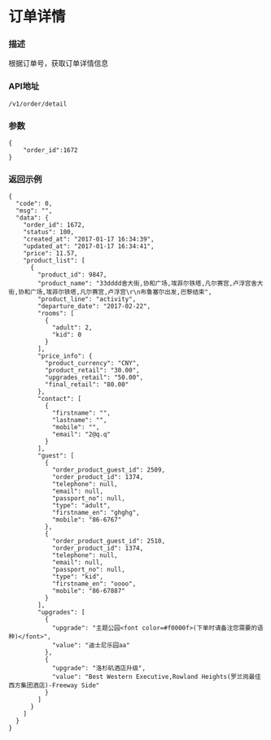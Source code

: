 # 订单详情

### 描述
根据订单号，获取订单详情信息

### API地址

	/v1/order/detail
	
### 参数

	{
	    "order_id":1672
	}
	
### 返回示例

	{
	  "code": 0,
	  "msg": "",
	  "data": {
	    "order_id": 1672,
	    "status": 100,
	    "created_at": "2017-01-17 16:34:39",
	    "updated_at": "2017-01-17 16:34:41",
	    "price": 11.57,
	    "product_list": [
	      {
	        "product_id": 9847,
	        "product_name": "33dddd舍大街,协和广场,埃菲尔铁塔,凡尔赛宫,卢浮宫舍大街,协和广场,埃菲尔铁塔,凡尔赛宫,卢浮宫\r\n布鲁塞尔出发,巴黎结束",
	        "product_line": "activity",
	        "departure_date": "2017-02-22",
	        "rooms": [
	          {
	            "adult": 2,
	            "kid": 0
	          }
	        ],
	        "price_info": {
	          "product_currency": "CNY",
	          "product_retail": "30.00",
	          "upgrades_retail": "50.00",
	          "final_retail": "80.00"
	        },
	        "contact": [
	          {
	            "firstname": "",
	            "lastname": "",
	            "mobile": "",
	            "email": "2@q.q"
	          }
	        ],
	        "guest": [
	          {
	            "order_product_guest_id": 2509,
	            "order_product_id": 1374,
	            "telephone": null,
	            "email": null,
	            "passport_no": null,
	            "type": "adult",
	            "firstname_en": "ghghg",
	            "mobile": "86-6767"
	          },
	          {
	            "order_product_guest_id": 2510,
	            "order_product_id": 1374,
	            "telephone": null,
	            "email": null,
	            "passport_no": null,
	            "type": "kid",
	            "firstname_en": "oooo",
	            "mobile": "86-67887"
	          }
	        ],
	        "upgrades": [
	          {
	            "upgrade": "主题公园<font color=#f0000f>(下单时请备注您需要的语种)</font>",
	            "value": "迪士尼乐园aa"
	          },
	          {
	            "upgrade": "洛杉矶酒店升级",
	            "value": "Best Western Executive,Rowland Heights(罗兰岗最佳西方集团酒店)-Freeway Side"
	          }
	        ]
	      }
	    ]
	  }
	}